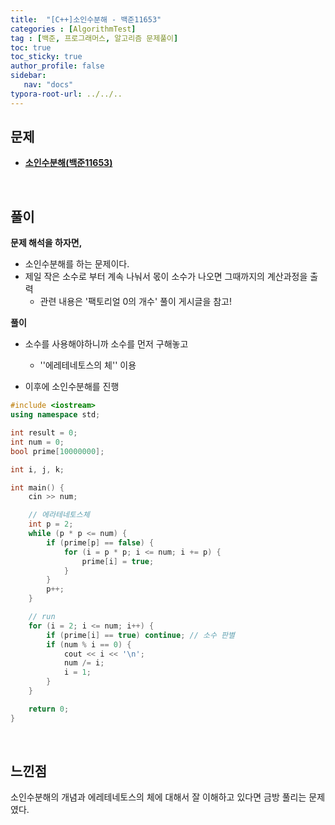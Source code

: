```yaml
---
title:  "[C++]소인수분해 - 백준11653"
categories : [AlgorithmTest]
tag : [백준, 프로그래머스, 알고리즘 문제풀이]
toc: true
toc_sticky: true
author_profile: false
sidebar:
   nav: "docs"
typora-root-url: ../../..
---
```




## 문제

* **[소인수분해(백준11653)](https://www.acmicpc.net/problem/11653)**

<br>

## 풀이

**문제 해석을 하자면,**

* 소인수분해를 하는 문제이다.
* 제일 작은 소수로 부터 계속 나눠서 몫이 소수가 나오면 그때까지의 계산과정을 출력
  * 관련 내용은 '팩토리얼 0의 개수' 풀이 게시글을 참고!




**풀이**

* 소수를 사용해야하니까 소수를 먼저 구해놓고
  * ''에레테네토스의 체'' 이용

* 이후에 소인수분해를 진행



```c++
#include <iostream>
using namespace std;

int result = 0;
int num = 0;
bool prime[10000000];

int i, j, k;

int main() {
	cin >> num;

	// 에라테네토스체
	int p = 2;
	while (p * p <= num) {
		if (prime[p] == false) {
			for (i = p * p; i <= num; i += p) {
				prime[i] = true;
			}
		}
		p++;
	}

	// run
	for (i = 2; i <= num; i++) {
		if (prime[i] == true) continue; // 소수 판별
		if (num % i == 0) {
			cout << i << '\n';
			num /= i;
			i = 1; 
		}
	}

	return 0;
}
```

<br>

## 느낀점

소인수분해의 개념과 에레테네토스의 체에 대해서 잘 이해하고 있다면 금방 풀리는 문제였다.
